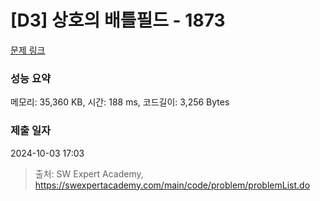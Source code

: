 # [D3] 상호의 배틀필드 - 1873 

[문제 링크](https://swexpertacademy.com/main/code/problem/problemDetail.do?contestProbId=AV5LyE7KD2ADFAXc) 

### 성능 요약

메모리: 35,360 KB, 시간: 188 ms, 코드길이: 3,256 Bytes

### 제출 일자

2024-10-03 17:03



> 출처: SW Expert Academy, https://swexpertacademy.com/main/code/problem/problemList.do